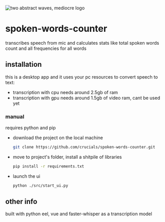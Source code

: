 ![two abstract waves, mediocre logo](https://github.com/crucials/spoken-words-counter/assets/83793845/da0404ed-95c0-4e48-b010-af665913d558)

# spoken-words-counter

transcribes speech from mic and calculates stats like total spoken words count and all frequencies for all words

## installation

this is a desktop app and it uses your pc resources to convert speech to text:
- transcription with cpu needs around 2.5gb of ram
- transcription with gpu needs around 1.5gb of video ram, cant be used yet

### manual

requires python and pip 

- download the project on the local machine

  ```bash
  git clone https://github.com/crucials/spoken-words-counter.git
  ```

- move to project's folder, install a shitpile of libraries

  ```bash
  pip install -r requirements.txt
  ```

- launch the ui

  ```bash
  python ./src/start_ui.py
  ```

## other info

built with python eel, vue and faster-whisper as a transcription model
